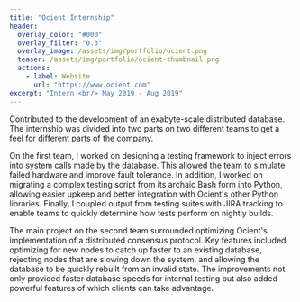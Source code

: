 ```yaml
---
title: "Ocient Internship"
header:
  overlay_color: "#000"
  overlay_filter: "0.3"
  overlay_image: /assets/img/portfolio/ocient.png
  teaser: /assets/img/portfolio/ocient-thumbnail.png
  actions:
    - label: Website
      url: "https://www.ocient.com"
excerpt: "Intern <br/> May 2019 - Aug 2019"
---
```


Contributed to the development of an exabyte-scale distributed database.  The
internship was divided into two parts on two different teams to get a feel for
different parts of the company.

On the first team, I worked on designing a testing framework to inject errors
into system calls made by the database.  This allowed the team to simulate
failed hardware and improve fault tolerance.  In addition, I worked on migrating
a complex testing script from its archaic Bash form into Python, allowing easier
upkeep and better integration with Ocient's other Python libraries.  Finally, I
coupled output from testing suites with JIRA tracking to enable teams to quickly
determine how tests perform on nightly builds.

The main project on the second team surrounded optimizing Ocient's
implementation of a distributed consensus protocol.  Key features included
optimizing for new nodes to catch up faster to an existing database, rejecting
nodes that are slowing down the system, and allowing the database to be quickly
rebuilt from an invalid state.  The improvements not only provided faster
database speeds for internal testing but also added powerful features of which
clients can take advantage.
